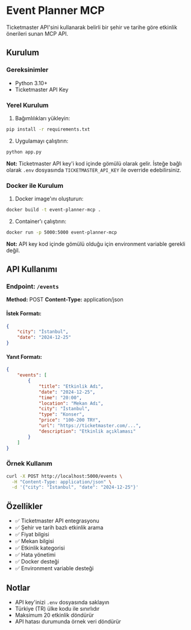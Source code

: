 # Event Planner MCP

Ticketmaster API'sini kullanarak belirli bir şehir ve tarihe göre etkinlik önerileri sunan MCP API.

## Kurulum

### Gereksinimler
- Python 3.10+
- Ticketmaster API Key

### Yerel Kurulum

1. Bağımlılıkları yükleyin:
```bash
pip install -r requirements.txt
```

2. Uygulamayı çalıştırın:
```bash
python app.py
```

**Not:** Ticketmaster API key'i kod içinde gömülü olarak gelir. İsteğe bağlı olarak `.env` dosyasında `TICKETMASTER_API_KEY` ile override edebilirsiniz.

### Docker ile Kurulum

1. Docker image'ını oluşturun:
```bash
docker build -t event-planner-mcp .
```

2. Container'ı çalıştırın:
```bash
docker run -p 5000:5000 event-planner-mcp
```

**Not:** API key kod içinde gömülü olduğu için environment variable gerekli değil.

## API Kullanımı

### Endpoint: `/events`
**Method:** POST
**Content-Type:** application/json

#### İstek Formatı:
```json
{
    "city": "İstanbul",
    "date": "2024-12-25"
}
```

#### Yanıt Formatı:
```json
{
    "events": [
        {
            "title": "Etkinlik Adı",
            "date": "2024-12-25",
            "time": "20:00",
            "location": "Mekan Adı",
            "city": "İstanbul",
            "type": "Konser",
            "price": "100-200 TRY",
            "url": "https://ticketmaster.com/...",
            "description": "Etkinlik açıklaması"
        }
    ]
}
```

### Örnek Kullanım

```bash
curl -X POST http://localhost:5000/events \
  -H "Content-Type: application/json" \
  -d '{"city": "İstanbul", "date": "2024-12-25"}'
```

## Özellikler

- ✅ Ticketmaster API entegrasyonu
- ✅ Şehir ve tarih bazlı etkinlik arama
- ✅ Fiyat bilgisi
- ✅ Mekan bilgisi
- ✅ Etkinlik kategorisi
- ✅ Hata yönetimi
- ✅ Docker desteği
- ✅ Environment variable desteği

## Notlar

- API key'inizi `.env` dosyasında saklayın
- Türkiye (TR) ülke kodu ile sınırlıdır
- Maksimum 20 etkinlik döndürür
- API hatası durumunda örnek veri döndürür
